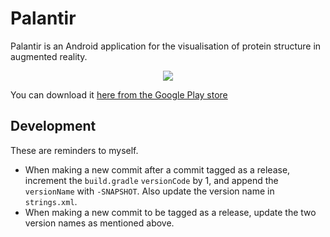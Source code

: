 # Palantir

Palantir is an Android application for the visualisation of protein structure in
augmented reality.

<div align="center">
  <img src="docs/preview.gif">
</div>

You can download it [here from the Google Play store](
https://play.google.com/store/apps/details?id=io.ningyuan.palantir)

## Development

These are reminders to myself.

- When making a new commit after a commit tagged as a release, increment the `build.gradle` `versionCode` by 1, and append the `versionName` with `-SNAPSHOT`.
  Also update the version name in `strings.xml`.
- When making a new commit to be tagged as a release, update the two version names as mentioned above.
